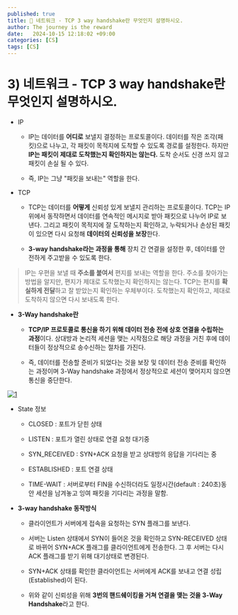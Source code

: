 ```yaml
---
published: true
title: 💛 네트워크 - TCP 3 way handshake란 무엇인지 설명하시오.
author: The journey is the reward
date:   2024-10-15 12:18:02 +09:00
categories: [CS]
tags: [CS]
---
```


# 3) 네트워크 - TCP 3 way handshake란 무엇인지 설명하시오.

- IP 
	- IP는 데이터를 **어디로** 보낼지 결정하는 프로토콜이다. 데이터를 작은 조각(패킷)으로 나누고, 각 패킷이 목적지에 도착할 수 있도록 경로를 설정한다. 하지만 **IP는 패킷이 제대로 도착했는지 확인하지는 않는다.** 도착 순서도 신경 쓰지 않고 패킷이 손실 될 수 있다.

	- 즉, IP는 그냥 "패킷을 보내는" 역할을 한다.

- TCP 
	- TCP는 데이터를 **어떻게** 신뢰성 있게 보낼지 관리하는 프로토콜이다. TCP는 IP 위에서 동작하면서 데이터를 연속적인 메시지로 받아 패킷으로 나누어 IP로 보낸다. 그리고 패킷이 목적지에 잘 도착하는지 확인하고, 누락되거나 손상된 패킷이 있으면 다시 요청해 **데이터의 신뢰성을 보장**한다. 
	
	- **3-way handshake라는 과정을 통해** 장치 간 연결을 설정한 후, 데이터를 안전하게 주고받을 수 있도록 한다.


> IP는 우편을 보낼 때 **주소를 붙여서** 편지를 보내는 역할을 한다. 주소를 찾아가는 방법을 알지만, 편지가 제대로 도착했는지 확인하지는 않는다. TCP는 편지를 **확실하게 전달**하고 잘 받았는지 확인하는 우체부이다. 도착했는지 확인하고, 제대로 도착하지 않으면 다시 보내도록 한다.

- **3-Way handshake란**
	-  **TCP/IP 프로토콜로 통신을 하기 위해 데이터 전송 전에 상호 연결을 수립하는 과정**이다. 상대방과 논리적 세션을 맺는 시작점으로 해당 과정을 거친 후에 데이터들이 정상적으로 송수신하는 절차를 가진다. 
	
	- 즉, 데이터를 전송할 준비가 되었다는 것을 보장 및 데이터 전송 준비를 확인하는 과정이며 3-Way handshake 과정에서 정상적으로 세션이 맺어지지 않으면 통신을 중단한다.


<a href="https://github.com/LeeNaYoung240/LeeNaYoung240.github.io/assets/107848521/fdaff68e-e9a2-4279-a75a-772bdcff2781" class="popup img-link"><img src="https://github.com/user-attachments/assets/fdaff68e-e9a2-4279-a75a-772bdcff2781" alt="1" loading="lazy"></a>


- State 정보
	- CLOSED : 포트가 닫힌 상태

	- LISTEN : 포트가 열린 상태로 연결 요청 대기중

	- SYN_RECEIVED : SYN+ACK 요청을 받고 상대방의 응답을 기다리는 중

	- ESTABLISHED : 포트 연결 상태

	- TIME-WAIT : 서버로부터 FIN을 수신하더라도 일정시간(default : 240초)동안 세션을 남겨놓고 잉여 패킷을 기다리는 과정을 말함. 


- **3-way handshake 동작방식**
	
	- 클라이언트가 서버에게 접속을 요청하는 SYN 플래그를 보낸다.

	- 서버는 Listen 상태에서 SYN이 들어온 것을 확인하고 SYN-RECEIVED 상태로 바뀌어 SYN+ACK 플래그를 클라이언트에게 전송한다. 그 후 서버는 다시 ACK 플래그를 받기 위해 대기상태로 변경된다.

	- SYN+ACK 상태를 확인한 클라이언트는 서버에게 ACK를 보내고 연결 성립(Established)이 된다.

	- 위와 같이 신뢰성을 위해 **3번의 핸드쉐이킹을 거쳐 연결을 맺는 것을 3-Way Handshake**라고 한다.